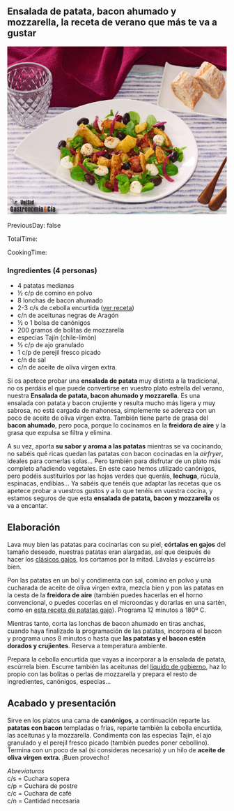 [title]: #()

## Ensalada de patata, bacon ahumado y mozzarella, la receta de verano que más te va a gustar 

[img]: #()

![](../docs/imgs/0058-ensalada-patata-y-bacon.jpg)

[#url]:#()

[](https://gastronomiaycia.republica.com/2021/07/12/ensalada-de-patata-bacon-ahumado-y-mozzarella-la-receta-de-verano-que-mas-te-va-a-gustar/)

[recipe-time]: #()

PreviousDay: false

TotalTime: 

CookingTime: 

[ingredients-content]: #()

### Ingredientes (4 personas)
*   4 patatas medianas
*   ½ c/p de comino en polvo
*   8 lonchas de bacon ahumado
*   2-3 c/s de cebolla encurtida ([ver receta](https://gastronomiaycia.republica.com/2018/08/19/como-hacer-cebolla-encurtida-para-ensaladas-y-sandwiches/))
*   c/n de aceitunas negras de Aragón
*   ½ o 1 bolsa de canónigos
*   200 gramos de bolitas de mozzarella
*   especias Tajín (chile-limón)
*   ½ c/p de ajo granulado
*   1 c/p de perejil fresco picado
*   c/n de sal
*   c/n de aceite de oliva virgen extra.

[content]: #()


Si os apetece probar una **ensalada de patata** muy distinta a la tradicional, no os perdáis el que puede convertirse en vuestro plato estrella del verano, nuestra **Ensalada de patata, bacon ahumado y mozzarella**. Es una ensalada con patata y bacon crujiente y resulta mucho más ligera y muy sabrosa, no está cargada de mahonesa, simplemente se adereza con un poco de aceite de oliva virgen extra. También tiene parte de grasa del **bacon ahumado**, pero poca, porque lo cocinamos en la **freidora de aire** y la grasa que expulsa se filtra y elimina.

A su vez, aporta **su sabor y aroma a las patatas** mientras se va cocinando, no sabéis qué ricas quedan las patatas con bacon cocinadas en la _airfryer_, ideales para comerlas solas… Pero también para disfrutar de un plato más completo añadiendo vegetales. En este caso hemos utilizado canónigos, pero podéis sustituirlos por las hojas verdes que queráis, **lechuga**, rúcula, espinacas, endibias… Ya sabéis que tenéis que adaptar las recetas que os apetece probar a vuestros gustos y a lo que tenéis en vuestra cocina, y estamos seguros de que esta **ensalada de patata, bacon y mozzarella** os va a encantar.

## Elaboración

Lava muy bien las patatas para cocinarlas con su piel, **córtalas en gajos** del tamaño deseado, nuestras patatas eran alargadas, así que después de hacer los [clásicos gajos](https://gastronomiaycia.republica.com/2011/08/26/como-cortar-las-patatas-en-gajos/), los cortamos por la mitad. Lávalas y escúrrelas bien.

Pon las patatas en un bol y condimenta con sal, comino en polvo y una cucharada de aceite de oliva virgen extra, mezcla bien y pon las patatas en la cesta de la **freidora de aire** (también puedes hacerlas en el horno convencional, o puedes cocerlas en el microondas y dorarlas en una sartén, como en [esta receta de patatas gajo](https://gastronomiaycia.republica.com/2017/07/07/como-hacer-patatas-gajo-saludables-en-diez-minutos/)). Programa 12 minutos a 180º C.


Mientras tanto, corta las lonchas de bacon ahumado en tiras anchas, cuando haya finalizado la programación de las patatas, incorpora el bacon y programa unos 8 minutos o hasta que **las patatas y el bacon estén dorados y crujientes**. Reserva a temperatura ambiente.

Prepara la cebolla encurtida que vayas a incorporar a la ensalada de patata, escúrrela bien. Escurre también las aceitunas del [líquido de gobierno](https://gastronomiaycia.republica.com/2009/09/30/liquido-de-gobierno/), haz lo propio con las bolitas o perlas de mozzarella y prepara el resto de ingredientes, canónigos, especias…

## Acabado y presentación

Sirve en los platos una cama de **canónigos**, a continuación reparte las **patatas con bacon** templadas o frías, reparte también la cebolla encurtida, las aceitunas y la mozzarella. Condimenta con las especias Tajín, el ajo granulado y el perejil fresco picado (también puedes poner cebollino). Termina con un poco de sal (si consideras necesario) y un hilo de **aceite de oliva virgen extra**. ¡Buen provecho!


_Abreviaturas_  
c/s = Cuchara sopera  
c/p = Cuchara de postre  
c/c = Cuchara de café  
c/n = Cantidad necesaria

